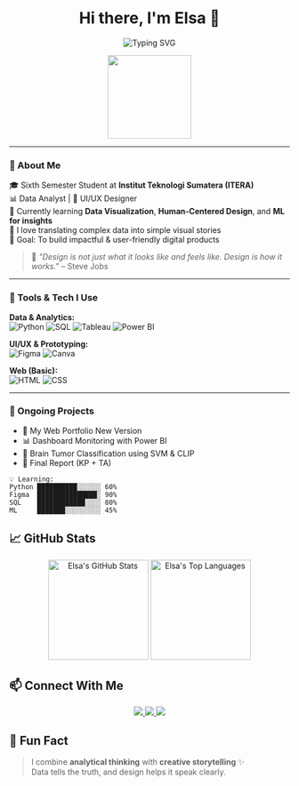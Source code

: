<h1 align="center">Hi there, I'm Elsa 👋</h1>

<p align="center">
  <img src="https://readme-typing-svg.demolab.com?font=Fira+Code&pause=1000&center=true&vCenter=true&width=435&lines=Data+Analyst+%7C+UI%2FUX+Designer;Informatics+Student+%7C+ITERA;Love+Designing+and+Decoding+Patterns" alt="Typing SVG" />
</p>

<p align="center">
  <img src="https://media.giphy.com/media/du3J3cXyzhj75IOgvA/giphy.gif" width="150" />
</p>

---

### 🌟 About Me

🎓 Sixth Semester Student at **Institut Teknologi Sumatera (ITERA)**  
📊 Data Analyst | 🎨 UI/UX Designer  
🌱 Currently learning **Data Visualization**, **Human-Centered Design**, and **ML for insights**  
💬 I love translating complex data into simple visual stories  
🎯 Goal: To build impactful & user-friendly digital products

> 🧠 *"Design is not just what it looks like and feels like. Design is how it works."* – Steve Jobs

---

### 🔧 Tools & Tech I Use

**Data & Analytics:**  
![Python](https://img.shields.io/badge/-Python-3776AB?style=flat&logo=python&logoColor=white)
![SQL](https://img.shields.io/badge/-MySQL-4479A1?style=flat&logo=mysql&logoColor=white)
![Tableau](https://img.shields.io/badge/-Tableau-E97627?style=flat&logo=tableau&logoColor=white)
![Power BI](https://img.shields.io/badge/-Power%20BI-F2C811?style=flat&logo=powerbi&logoColor=black)

**UI/UX & Prototyping:**  
![Figma](https://img.shields.io/badge/-Figma-F24E1E?style=flat&logo=figma&logoColor=white)
![Canva](https://img.shields.io/badge/-Canva-00C4CC?style=flat&logo=canva&logoColor=white)

**Web (Basic):**  
![HTML](https://img.shields.io/badge/-HTML5-E34F26?style=flat&logo=html5&logoColor=white)
![CSS](https://img.shields.io/badge/-CSS3-1572B6?style=flat&logo=css3&logoColor=white)

---

### 🚀 Ongoing Projects

- 📱 My Web Portfolio New Version
- 📊 Dashboard Monitoring with Power BI
- 🤖 Brain Tumor Classification using SVM & CLIP
- 📝 Final Report (KP + TA)

```text
💡 Learning:
Python ██████████░░░░░░ 60%
Figma  ███████████████░ 90%
SQL    ████████████░░░░ 80%
ML     ███████░░░░░░░░░ 45%
```
## 📈 GitHub Stats

<p align="center">
  <img height="180em" src="https://github-readme-stats.vercel.app/api?username=elsaelisayohana09&show_icons=true&theme=radical" alt="Elsa's GitHub Stats"/>
  <img height="180em" src="https://github-readme-stats.vercel.app/api/top-langs/?username=elsaelisayohana09&layout=compact&theme=radical" alt="Elsa's Top Languages"/>
</p>

## 📫 Connect With Me

<p align="center">
  <a href="https://www.linkedin.com/in/elsa-elisa-yohana-sianturi-054668287/">
    <img src="https://img.shields.io/badge/-LinkedIn-0A66C2?style=flat&logo=linkedin&logoColor=white" />
  </a>
  <a href="https://instagram.com/atfive_pm">
    <img src="https://img.shields.io/badge/-Instagram-E4405F?style=flat&logo=instagram&logoColor=white" />
  </a>
  <a href=https://my-website-gray-nine.vercel.app/">
    <img src="https://img.shields.io/badge/-Portfolio-000000?style=flat&logo=notion&logoColor=white" />
  </a>
</p>

## 🐾 Fun Fact

> I combine **analytical thinking** with **creative storytelling** ✨  
> Data tells the truth, and design helps it speak clearly.
